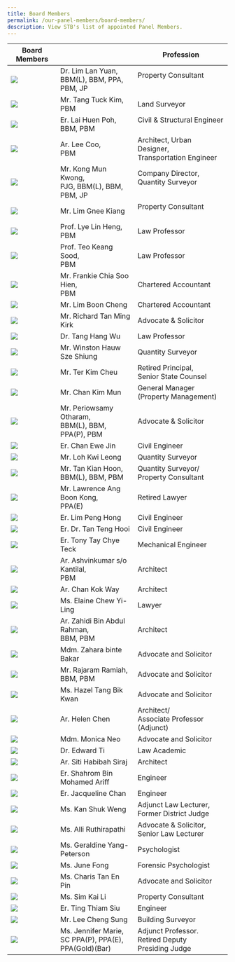 ```yaml
---
title: Board Members
permalink: /our-panel-members/board-members/
description: View STB's list of appointed Panel Members.
---
```

| Board Members |  | Profession  |
| -------- | -------- | -------- |
![](/images/Our%20Panel%20Members/Board%20of%20Members/dr-lim-lan-yuan.jpg)| Dr. Lim Lan Yuan, <br>BBM(L), BBM, PPA, PBM,&nbsp;JP<br> | Property Consultant &nbsp; &nbsp; &nbsp; &nbsp;  &nbsp; &nbsp;&nbsp; &nbsp; &nbsp; &nbsp; &nbsp;  |
![](/images/Our%20Panel%20Members/Board%20of%20Members/mr-tang-tuck-kim.jpg)| Mr. Tang Tuck Kim, <br>PBM <br> | Land Surveyor &nbsp; &nbsp; &nbsp;     |
![](/images/Our%20Panel%20Members/Board%20of%20Members/mr-lai-huen-poh.jpg)| Er. Lai Huen Poh, <br>BBM, PBM<br> | Civil &amp; Structural Engineer &nbsp; &nbsp;  &nbsp; &nbsp;&nbsp; &nbsp; &nbsp; &nbsp; &nbsp; &nbsp; &nbsp; &nbsp; &nbsp;  |
![](/images/Our%20Panel%20Members/Board%20of%20Members/mr-lee-coo.jpg)| Ar. Lee Coo, <br>PBM<br> | Architect, Urban Designer, <br>Transportation Engineer<br> |
![](/images/Our%20Panel%20Members/Board%20of%20Members/mr-kong-mun-kwong.jpg)| Mr. Kong Mun Kwong,<br> PJG, BBM(L), BBM, PBM, JP<br> | Company Director, <br>Quantity Surveyor<br>&nbsp; &nbsp; &nbsp;&nbsp; &nbsp; &nbsp; &nbsp; &nbsp; &nbsp; &nbsp; &nbsp; |
![](/images/Our%20Panel%20Members/Board%20of%20Members/mr-lim-gnee-kiang.jpg)| Mr. Lim Gnee Kiang | Property Consultant &nbsp; &nbsp; &nbsp;&nbsp; &nbsp; &nbsp; &nbsp; &nbsp; &nbsp; &nbsp; &nbsp; |
![](/images/Our%20Panel%20Members/Board%20of%20Members/assoc-prof-lye_lin_heng-v2.jpg)| Prof. Lye Lin Heng, <br>PBM<br> | Law Professor |
![](/images/Our%20Panel%20Members/Board%20of%20Members/prof-teo-keang-sood.jpg)| Prof. Teo Keang Sood, <br>PBM<br> | Law Professor |
![](/images/Our%20Panel%20Members/Board%20of%20Members/mr-frankie-chia.jpg)| Mr. Frankie Chia Soo Hien,<br> PBM<br> | Chartered Accountant |
![](/images/Our%20Panel%20Members/Board%20of%20Members/mr-lim-boon-cheng.jpg)| Mr. Lim Boon Cheng | Chartered Accountant | 
![](/images/Our%20Panel%20Members/Board%20of%20Members/mr-richard-tan-ming-kirk.jpg)| Mr. Richard Tan Ming Kirk | Advocate &amp; Solicitor |
![](/images/Our%20Panel%20Members/Board%20of%20Members/dr-tang-hang-wu.jpg)| Dr. Tang Hang Wu | Law Professor | 
![](/images/Our%20Panel%20Members/Board%20of%20Members/mr-winston-hauw.jpg)| Mr. Winston Hauw Sze Shiung | Quantity Surveyor | 
![](/images/Our%20Panel%20Members/Board%20of%20Members/mr-ter-kim-cheu.jpg)| Mr. Ter Kim Cheu | Retired Principal,<br> Senior State Counsel<br> | 
![](/images/Our%20Panel%20Members/Board%20of%20Members/mr-chan-kim-mun.jpg)| Mr. Chan Kim Mun | General Manager <br>(Property Management)<br> |
![](/images/Our%20Panel%20Members/Board%20of%20Members/mr-periowsamy.jpg)| Mr. Periowsamy Otharam, <br>BBM(L), BBM, PPA(P), PBM<br> | Advocate &amp; Solicitor |
![](/images/Our%20Panel%20Members/Board%20of%20Members/mr-chan-ewe-jin.jpg)| Er. Chan Ewe Jin | Civil Engineer |
![](/images/Our%20Panel%20Members/Board%20of%20Members/mr-loh-kwi-leong.jpg)| Mr. Loh Kwi Leong | Quantity Surveyor | 
![](/images/Our%20Panel%20Members/Board%20of%20Members/mr-tan-kian-hoon.jpg)| Mr. Tan Kian Hoon, <br>BBM(L), BBM, PBM<br> | Quantity Surveyor/<br>Property Consultant<br> |
![](/images/Our%20Panel%20Members/Board%20of%20Members/mr-lawrence-ang.jpg)| Mr. Lawrence Ang Boon Kong, <br>PPA(E)<br> | Retired Lawyer |
![](/images/Our%20Panel%20Members/Board%20of%20Members/mr-lim-peng-hong.jpg)| Er. Lim Peng Hong | Civil Engineer |
![](/images/Our%20Panel%20Members/Board%20of%20Members/dr-tan-teng-hooi.jpg)| Er. Dr. Tan Teng Hooi | Civil Engineer |
![](/images/Our%20Panel%20Members/Board%20of%20Members/mr-tony-tay-chye-teck.jpg)| Er. Tony Tay Chye Teck | Mechanical Engineer |
![](/images/Our%20Panel%20Members/Board%20of%20Members/mr-ashvinkumar-so-kantilal.jpg)| Ar. Ashvinkumar s/o Kantilal, <br>PBM<br> | Architect |
![](/images/Our%20Panel%20Members/Board%20of%20Members/mr-chan-kok-way.jpg)| Ar. Chan Kok Way | Architect |
![](/images/Our%20Panel%20Members/Board%20of%20Members/ms-elaine-chew-yi-ling.jpg)| Ms. Elaine Chew Yi-Ling | Lawyer |
![](/images/Our%20Panel%20Members/Board%20of%20Members/mr-zahidi-bin-abdul-rahman.jpg)| Ar. Zahidi Bin Abdul Rahman, <br>BBM, PBM<br> | Architect | 
![](/images/Our%20Panel%20Members/Board%20of%20Members/mdm-zahara.jpg)| Mdm. Zahara binte Bakar | Advocate and Solicitor |
![](/images/Our%20Panel%20Members/Board%20of%20Members/mr-rajaram.jpg)| Mr. Rajaram Ramiah, <br>BBM, PBM<br> | Advocate and Solicitor |
![](/images/Our%20Panel%20Members/Board%20of%20Members/ms-hazel.jpg)| Ms. Hazel Tang Bik Kwan | Advocate and Solicitor |
![](/images/Our%20Panel%20Members/Board%20of%20Members/ms-helen-chen.jpg)| Ar. Helen Chen | Architect/<br> Associate Professor (Adjunct)<br> |
![](/images/Our%20Panel%20Members/Board%20of%20Members/mdm-monica-neo.jpg)| Mdm. Monica Neo | Advocate and Solicitor |
![](/images/Our%20Panel%20Members/Board%20of%20Members/dr-edward-ti.jpg)| Dr. Edward Ti | Law Academic |
![](/images/Our%20Panel%20Members/Board%20of%20Members/ar-siti-habibah-siraj.jpg)| Ar. Siti Habibah Siraj | Architect |
![](/images/Our%20Panel%20Members/Board%20of%20Members/shahrom-mohamed-ariff.jpg)| Er. Shahrom Bin Mohamed Ariff | Engineer |
![](/images/Our%20Panel%20Members/Board%20of%20Members/er-jacqueline-chan.jpg)| Er. Jacqueline Chan | Engineer |
![](/images/Our%20Panel%20Members/Board%20of%20Members/kan-shuk-weng.jpg)| Ms. Kan Shuk Weng | Adjunct Law Lecturer, <br>Former District Judge<br> |
![](/images/Our%20Panel%20Members/Board%20of%20Members/alli-ruthirapathi.jpg)| Ms. Alli Ruthirapathi | Advocate &amp; Solicitor, <br>Senior Law Lecturer<br> |
![](/images/Our%20Panel%20Members/Board%20of%20Members/geraldine-yang.jpg)| Ms. Geraldine Yang-Peterson | Psychologist | 
![](/images/Our%20Panel%20Members/Board%20of%20Members/june-fong.jpg)| Ms. June Fong | Forensic Psychologist |
![](/images/Our%20Panel%20Members/Board%20of%20Members/charis-tan.jpg)| Ms. Charis Tan En Pin | Advocate and Solicitor |
![](/images/Our%20Panel%20Members/Board%20of%20Members/sim-kai-li.jpg)| Ms. Sim Kai Li | Property Consultant |
![](/images/Our%20Panel%20Members/Board%20of%20Members/ting-thiam-siu.jpg)| Er. Ting Thiam Siu | Engineer |
![](/images/Our%20Panel%20Members/Board%20of%20Members/lee-cheng-sun.jpg)| Mr. Lee Cheng Sung | Building Surveyor | 
![](/images/Our%20Panel%20Members/Board%20of%20Members/ms-jennifer-marie.jpg)| Ms. Jennifer Marie, <br>SC PPA(P), PPA(E),<br>PPA(Gold)(Bar)<br> | Adjunct Professor. <br>Retired Deputy<br>Presiding Judge<br> |